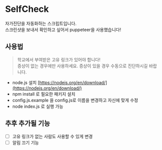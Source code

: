 # SelfCheck
자가진단을 자동화하는 스크립트입니다.  
스크린샷을 보내서 확인하고 싶어서 puppeteer을 사용했습니다!

## 사용법
> 학교에서 부여받은 고유 링크가 있어야 합니다!  
> 증상이 없는 경우에만 사용하세요. 증상이 있을 경우 수동으로 진단하시길 바랍니다. 

- node.js 설치 [https://nodejs.org/en/download/](https://nodejs.org/en/download/)
- npm install 로 필요한 패키지 설치
- config.js.example 을 config.js로 이름을 변경하고 자신에 맞게 수정
- node index.js 로 실행 가능

## 추후 추가될 기능
 - [ ] 고유 링크가 없는 사람도 사용할 수 있게 변경
 - [ ] 알림 끄기 기능
